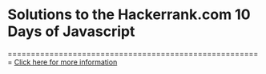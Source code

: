 # Solutions to the Hackerrank.com 10 Days of Javascript
=======================================================
[Click here for more information](https://www.hackerrank.com/domains/tutorials/10-days-of-javascript "Hackerrank")  

